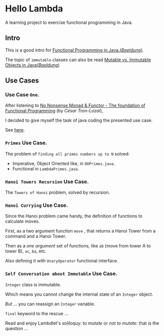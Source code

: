 # Hello Lambda

A learning project to exercise functional programming in Java.

## Intro

This is a good intro for [Functional Programming in Java.(*Baeldung*)](docs/Baeldung.Java.Functional.Programming.md).

The topic of `immutable` classes can also be read [Mutable vs. Immutable Objects in Java(*Baeldung*)](https://www.baeldung.com/java-mutable-vs-immutable-objects#:~:text=In%20Java%2C%20the%20Integer%20class,created%20to%20hold%20the%20result.&text=Here%2C%20the%20%2B%20operation%20creates%20a,the%20original%20object%20remains%20immutable.)

## Use Cases

### Use Case `One`.

After listening to [No Nonsense Monad & Functor - The foundation of Functional Programming](https://www.youtube.com/watch?v=e6tWJD5q8uw)
(by *César Tron-Lozai*),

I decided to give myself the task of java coding the presented use case.

See [here](docs/NoNonsenseMonad&Functor.md).

### `Primes` Use Case.

The problem of `finding all primes numbers up to N` solved:

* Imperative, Object Oriented like, in `OOPrimes.java`.
* Functional in `LambdaPrimes.java`.

### `Hanoi Towers Recursion` Use Case.

The `Towers of Hanoi` problem, solved by recursion.

### `Hanoi Currying` Use Case.

Since the Hanoi problem came handy, the definition of functions to calculate moves.

First, as a two argument function `move` , that returns a Hanoi Tower from a command and a Hanoi Tower.

Then as a *one argument* set of functions, like `ab` (move from tower A to tower B), `ac`, `ba`, etc.

Also defining it with `UnaryOperator` functional interface.

### `Self Conversation about Immutable` Use Case.

`Integer` class is immutable.

Which means you cannot change the internal state of an `Integer` object.

*But* ... you can reassign an `Integer` variable.

`final` keyword to the rescue ...

Read and enjoy Lambdlet's soliloquy: to *mutate* or *not to mutate*: that is the question ... 

